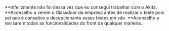 **Infelizmente não foi dessa vez que eu consegui trabalhar com o Akita.
**Aconselho a verem o Glassdoor da empresa antes de realizar o teste pois sei que é cansativo e decepcionante esses testes em vão.
**Aconselho a revisarem todas as funcionalidades do front de qualquer maneira.
